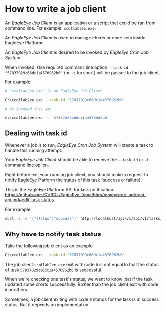 # How to write a job client

An *EagleEye Job Client* is an application or a script that could be ran from
command line. For example: `ccollab2ee.exe`.

An *EagleEye Job Client* is used to manage charts or chart sets inside EagleEye
Platform.

An *EagleEye Job Client* is desired to be invoked by *EagleEye Cron Job System*.

When invoked, One required command line option
`--task-id "57837029c66dc1a4570962b6"` (or `-t` for short) will be passed to the
job client.

For example:

```sh
# "ccollab2ee.exe" is an EagleEye Job Client

C:\ccollab2ee.exe --task-id "57837029c66dc1a4570962b6"

# Or invoked this way

C:\ccollab2ee.exe -t "57837029c66dc1a4570962b6"
```

## Dealing with task id

Whenever a job is to run, *EagleEye Cron Job System* will create a task to
handle this running attempt.

Your *EagleEye Job Client* should be able to receive the `--task-id` or `-t` 
command line option.

Right before exit your running job client, you should make a request to notify
EagleEye Platform the status of this task (success or failure).

This is the EagleEye Platform API for task notification:
<https://github.com/CVBDL/EagleEye-Docs/blob/master/rest-api/rest-api.md#edit-task-status>.

For example:

```sh
curl -i -d '{"status":"success"}' http://localhost/api/v1/api/v1/tasks/57837029c66dc1a4570962b6 -X PUT
```

## Why have to notify task status

Take the following job client as an example:

```sh
C:\ccollab2ee.exe --task-id "57837029c66dc1a4570962b6"
```

The job client `ccollab2ee.exe` exit with code `0` is not equal to that
the status of task `57837029c66dc1a4570962b6` is successful.

When we're checking one task's status, we want to know that if the task
updated some charts successfully.
Rather than the job client exit with code `0` or others.

Sometimes, a job client exiting with code `0` stands for the task is in success
status.
But it depends on implementation.
